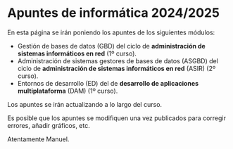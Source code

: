 # Apuntes de informática 2024/2025

En esta página se irán poniendo los apuntes de los siguientes módulos:

- Gestión de bases de datos (GBD) del ciclo de **administración de sistemas informáticos en red** (1º curso).
- Administración de sistemas gestores de bases de datos (ASGBD) del ciclo de **administración de sistemas informáticos en red** (ASIR) (2º curso).
- Entornos de desarrollo (ED) del de **desarrollo de aplicaciones multiplataforma** (DAM) (1º curso).

Los apuntes se irán actualizando a lo largo del curso.

Es posible que los apuntes se modifiquen una vez publicados para corregir errores, añadir gráficos, etc.

Atentamente
Manuel.
